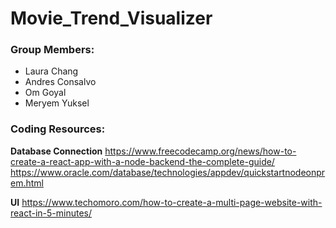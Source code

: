 # Movie_Trend_Visualizer

### Group Members:
* Laura Chang
* Andres Consalvo
* Om Goyal
* Meryem Yuksel

### Coding Resources:

**Database Connection**
https://www.freecodecamp.org/news/how-to-create-a-react-app-with-a-node-backend-the-complete-guide/
https://www.oracle.com/database/technologies/appdev/quickstartnodeonprem.html

**UI**
https://www.techomoro.com/how-to-create-a-multi-page-website-with-react-in-5-minutes/